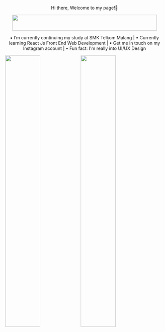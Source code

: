 <p align="center">
  Hi there, Welcome to my page!👋
</p>
 
<p align="center">
  <img align="center" width="460" height="50" src="https://readme-typing-svg.herokuapp.com?size=40&duration=6000&color=E5289E&center=true&vCenter=true&width=500&height=100&lines=UI%2FUX+Design+Enthusiast" />
</p>

<p align="center">
  ▪ I’m currently continuing my study at SMK Telkom Malang 
  | ▪ Currently learning React Js Front End Web Development 
  | ▪ Get me in touch on my Instagram account 
  | ▪ Fun fact: I'm really into UI/UX Design 
</p>

<img align="left" width="47%" src="https://github-readme-stats.vercel.app/api?username=RayNanta&show_icons=true&theme=synthwave" />

<img align="left" width="47%" src="http://github-readme-streak-stats.herokuapp.com?user=RayNanta&theme=synthwave&date_format=j%20M%5B%20Y%5D" />

<!-- <p align="center">
  <img align="center" margin-top"20px" src="https://custom-icon-badges.herokuapp.com/badge/custom-badge-blue.svg?logo=paintbrush&logoColor=white" />
</p> -->

<!--   :school_satchel: I’m currently continuing my study at SMK Telkom Malang
   🌱 Currently learning React Js Front End Web Development
   📫 Get me in touch on my Instagram account
   ⚡ Fun fact: I'm really into UI/UX Design -->

